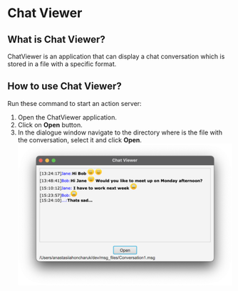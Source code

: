 # Chat Viewer

## What is Chat Viewer?
ChatViewer is an application that can display a chat conversation which is stored in a file with a specific format.

## How to use Chat Viewer?
Run these command to start an action server:
1. Open the ChatViewer application. 
2. Click on **Open** button.
3. In the dialogue window navigate to the directory where is the file with the conversation, select it and click **Open**.
![Demo](demo.png)

